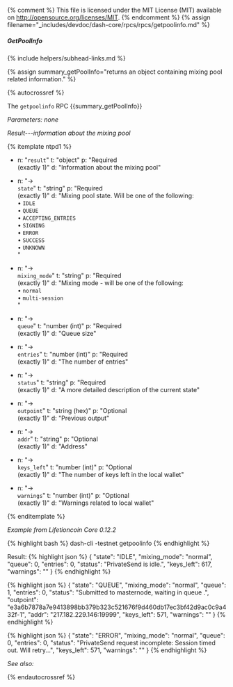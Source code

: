 {% comment %}
This file is licensed under the MIT License (MIT) available on
http://opensource.org/licenses/MIT.
{% endcomment %}
{% assign filename="_includes/devdoc/dash-core/rpcs/rpcs/getpoolinfo.md" %}

##### GetPoolInfo
{% include helpers/subhead-links.md %}

{% assign summary_getPoolInfo="returns an object containing mixing pool related information." %}

{% autocrossref %}

The `getpoolinfo` RPC {{summary_getPoolInfo}}

*Parameters: none*

*Result---information about the mixing pool*

{% itemplate ntpd1 %}
- n: "`result`"
  t: "object"
  p: "Required<br>(exactly 1)"
  d: "Information about the mixing pool"

- n: "→<br>`state`"
  t: "string"
  p: "Required<br>(exactly 1)"
  d: "Mixing pool state.  Will be one of the following:<br>• `IDLE` <br>• `QUEUE` <br>• `ACCEPTING_ENTRIES` <br>• `SIGNING` <br>• `ERROR` <br>• `SUCCESS` <br>• `UNKNOWN` <br>"

- n: "→<br>`mixing_mode`"
  t: "string"
  p: "Required<br>(exactly 1)"
  d: "Mixing mode - will be one of the following:<br>• `normal` <br>• `multi-session` <br> "

- n: "→<br>`queue`"
  t: "number (int)"
  p: "Required<br>(exactly 1)"
  d: "Queue size"

- n: "→<br>`entries`"
  t: "number (int)"
  p: "Required<br>(exactly 1)"
  d: "The number of entries"

- n: "→<br>`status`"
  t: "string"
  p: "Required<br>(exactly 1)"
  d: "A more detailed description of the current state"

- n: "→<br>`outpoint`"
  t: "string (hex)"
  p: "Optional<br>(exactly 1)"
  d: "Previous output"

- n: "→<br>`addr`"
  t: "string"
  p: "Optional<br>(exactly 1)"
  d: "Address"

- n: "→<br>`keys_left`"
  t: "number (int)"
  p: "Optional<br>(exactly 1)"
  d: "The number of keys left in the local wallet"

- n: "→<br>`warnings`"
  t: "number (int)"
  p: "Optional<br>(exactly 1)"
  d: "Warnings related to local wallet"

{% enditemplate %}

*Example from Lifetioncoin Core 0.12.2*

{% highlight bash %}
dash-cli -testnet getpoolinfo
{% endhighlight %}

Result:
{% highlight json %}
{
  "state": "IDLE",
  "mixing_mode": "normal",
  "queue": 0,
  "entries": 0,
  "status": "PrivateSend is idle.",
  "keys_left": 617,
  "warnings": ""
}
{% endhighlight %}

{% highlight json %}
{
  "state": "QUEUE",
  "mixing_mode": "normal",
  "queue": 1,
  "entries": 0,
  "status": "Submitted to masternode, waiting in queue .",
  "outpoint": "e3a6b7878a7e9413898bb379b323c521676f9d460db17ec3bf42d9ac0c9a432f-1",
  "addr": "217.182.229.146:19999",
  "keys_left": 571,
  "warnings": ""
}
{% endhighlight %}

{% highlight json %}
{
  "state": "ERROR",
  "mixing_mode": "normal",
  "queue": 0,
  "entries": 0,
  "status": "PrivateSend request incomplete: Session timed out. Will retry...",
  "keys_left": 571,
  "warnings": ""
}
{% endhighlight %}

*See also:*

{% endautocrossref %}
